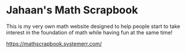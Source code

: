 # Jahaan's Math Scrapbook

This is my very own math website designed to
help people start to take interest in the foundation of math
while having fun at the same time!<br>

https://mathscrapbook.systemerr.com/
